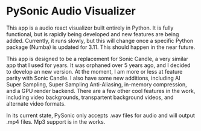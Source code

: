 # PySonic Audio Visualizer

This app is a audio react visualizer built entirely in Python. It is fully functional, but is rapidly being developed and new features are being added. Currently, it runs slowly, but this will change once a specific Python package (Numba) is updated for 3.11. This should happen in the near future.

This app is designed to be a replacement for Sonic Candle, a very similar app that I used for years. It was orphaned over 5 years ago, and I decided to develop an new version. At the moment, I am more or less at feature parity with Sonic Candle. I also have some new additions, including AI Super Sampling, Super Sampling Anti-Aliasing, in-memory compression, and a GPU render backend. There are a few other cool features in the work, including video backgrounds, transpartent background videos, and alternate video formats.

In its current state, PySonic only accepts .wav files for audio and will output .mp4 files. Mp3 support is in the works.
